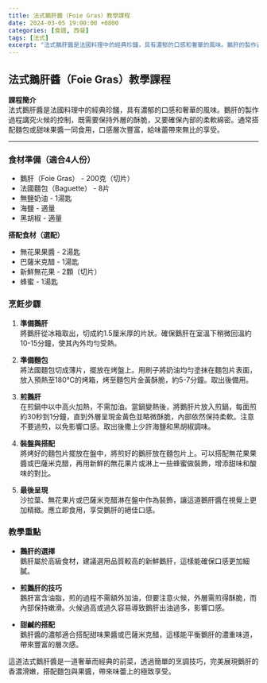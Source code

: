 ```yaml
---
title: 法式鵝肝醬（Foie Gras）教學課程
date: 2024-03-05 19:00:00 +0800
categories: [食譜, 西餐]
tags: [法式] 
excerpt: "法式鵝肝醬是法國料理中的經典珍饈，具有濃郁的口感和奢華的風味。鵝肝的製作過程講究火候的控制，既需要保持外層的酥脆，又要確保內部的柔軟綿密。通常搭配麵包或甜味果醬一同食用，口感層次豐富，給味蕾帶來無比的享受"
---
```


## 法式鵝肝醬（Foie Gras）教學課程

**課程簡介**  
法式鵝肝醬是法國料理中的經典珍饈，具有濃郁的口感和奢華的風味。鵝肝的製作過程講究火候的控制，既需要保持外層的酥脆，又要確保內部的柔軟綿密。通常搭配麵包或甜味果醬一同食用，口感層次豐富，給味蕾帶來無比的享受。

---

### 食材準備（適合4人份）  
- 鵝肝（Foie Gras） - 200克（切片）  
- 法國麵包（Baguette） - 8片  
- 無鹽奶油 - 1湯匙  
- 海鹽 - 適量  
- 黑胡椒 - 適量

**搭配食材（選配）**  
- 無花果果醬 - 2湯匙  
- 巴薩米克醋 - 1湯匙  
- 新鮮無花果 - 2顆（切片）  
- 蜂蜜 - 1湯匙

### 烹飪步驟

1. **準備鵝肝**  
   將鵝肝從冰箱取出，切成約1.5厘米厚的片狀。確保鵝肝在室溫下稍微回溫約10-15分鐘，使其內外均勻受熱。

2. **準備麵包**  
   將法國麵包切成薄片，擺放在烤盤上。用刷子將奶油均勻塗抹在麵包片表面，放入預熱至180°C的烤箱，烤至麵包片金黃酥脆，約5-7分鐘。取出後備用。

3. **煎鵝肝**  
   在煎鍋中以中高火加熱，不需加油。當鍋變熱後，將鵝肝片放入煎鍋，每面煎約30秒到1分鐘，直到外層呈現金黃色並略微酥脆，內部依然保持柔軟。注意不要過煎，以免影響口感。取出後撒上少許海鹽和黑胡椒調味。

4. **裝盤與搭配**  
   將烤好的麵包片擺放在盤中，將煎好的鵝肝放在麵包片上。可以搭配無花果果醬或巴薩米克醋，再用新鮮的無花果片或淋上一些蜂蜜做裝飾，增添甜味和酸味的對比。

5. **最後呈現**  
   沙拉葉、無花果片或巴薩米克醋淋在盤中作為裝飾，讓這道鵝肝醬在視覺上更加精緻。應立即食用，享受鵝肝的絕佳口感。

### 教學重點  
- **鵝肝的選擇**  
  鵝肝屬於高級食材，建議選用品質較高的新鮮鵝肝，這樣能確保口感更加細膩。

- **煎鵝肝的技巧**  
  鵝肝富含油脂，煎的過程不需額外加油，但要注意火候，外層需煎得酥脆，而內部保持嫩滑。火候過高或過久容易導致鵝肝出油過多，影響口感。

- **甜鹹的搭配**  
  鵝肝醬的濃郁適合搭配甜味果醬或巴薩米克醋，這樣能平衡鵝肝的濃重味道，帶來豐富的層次感。

這道法式鵝肝醬是一道奢華而經典的前菜，透過簡單的烹調技巧，完美展現鵝肝的香濃滑嫩，搭配麵包與果醬，帶來味蕾上的極致享受。
